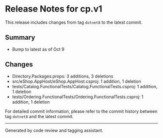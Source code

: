# Release Notes for cp.v1

This release includes changes from tag `dotnet8` to the latest commit.

## Summary

- Bump to latest as of Oct 9

## Changes

- Directory.Packages.props: 3 additions, 3 deletions
- src/eShop.AppHost/eShop.AppHost.csproj: 1 addition, 1 deletion
- tests/Catalog.FunctionalTests/Catalog.FunctionalTests.csproj: 1 addition, 1 deletion
- tests/Ordering.FunctionalTests/Ordering.FunctionalTests.csproj: 1 addition, 1 deletion

For detailed commit information, please refer to the commit history between tag `dotnet8` and the latest commit.

---

Generated by code review and tagging assistant.